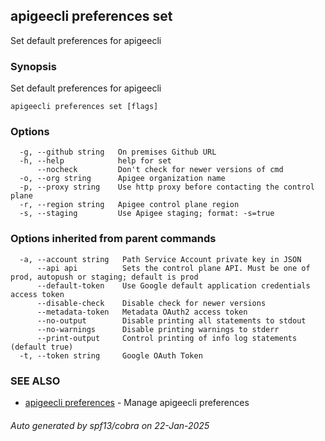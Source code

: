 ## apigeecli preferences set

Set default preferences for apigeecli

### Synopsis

Set default preferences for apigeecli

```
apigeecli preferences set [flags]
```

### Options

```
  -g, --github string   On premises Github URL
  -h, --help            help for set
      --nocheck         Don't check for newer versions of cmd
  -o, --org string      Apigee organization name
  -p, --proxy string    Use http proxy before contacting the control plane
  -r, --region string   Apigee control plane region
  -s, --staging         Use Apigee staging; format: -s=true
```

### Options inherited from parent commands

```
  -a, --account string   Path Service Account private key in JSON
      --api api          Sets the control plane API. Must be one of prod, autopush or staging; default is prod
      --default-token    Use Google default application credentials access token
      --disable-check    Disable check for newer versions
      --metadata-token   Metadata OAuth2 access token
      --no-output        Disable printing all statements to stdout
      --no-warnings      Disable printing warnings to stderr
      --print-output     Control printing of info log statements (default true)
  -t, --token string     Google OAuth Token
```

### SEE ALSO

* [apigeecli preferences](apigeecli_preferences.md)	 - Manage apigeecli preferences

###### Auto generated by spf13/cobra on 22-Jan-2025
